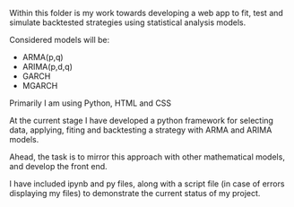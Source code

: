 Within this folder is my work towards developing a web app to fit, test and simulate backtested strategies using statistical analysis models.

Considered models will be:

- ARMA(p,q)
- ARIMA(p,d,q)
- GARCH
- MGARCH

Primarily I am using Python, HTML and CSS

At the current stage I have developed a python framework for selecting data, applying, fiting and backtesting a strategy with ARMA and ARIMA models.

Ahead, the task is to mirror this approach with other mathematical models, and develop the front end.

I have included ipynb and py files, along with a script file (in case of errors displaying my files) to demonstrate the current status of my project.
